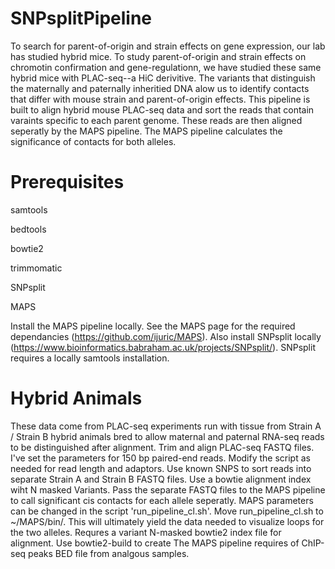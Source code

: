 # SNPsplitPipeline
To search for parent-of-origin and strain effects on gene expression, our lab has studied hybrid mice. To study parent-of-origin and strain effects on chromotin confirmation and gene-regulationn, we have studied these same hybrid mice with PLAC-seq--a HiC derivitive. The variants that distinguish the maternally and paternally inheritied DNA alow us to identify contacts that differ with mouse strain and parent-of-origin effects. This pipeline is built to align hybrid mouse PLAC-seq data and sort the reads that contain varaints specific to each parent genome. These reads are then aligned seperatly by the MAPS pipeline. The MAPS pipeline calculates the significance of contacts for both alleles.

# Prerequisites
samtools

bedtools

bowtie2

trimmomatic

SNPsplit

MAPS

Install the MAPS pipeline locally. See the MAPS page for the required dependancies (https://github.com/ijuric/MAPS).
Also install SNPsplit locally (https://www.bioinformatics.babraham.ac.uk/projects/SNPsplit/). SNPsplit requires a locally samtools installation.

# Hybrid Animals
These data come from PLAC-seq experiments run with tissue from Strain A / Strain B hybrid animals bred to allow maternal and paternal RNA-seq reads to be distinguished after alignment. Trim and align PLAC-seq FASTQ files. I've set the parameters for 150 bp paired-end reads. Modify the script as needed for read length and adaptors.
Use known SNPS to sort reads into separate Strain A and Strain B FASTQ files. Use a bowtie alignment index wiht N masked Variants. Pass the separate FASTQ files to the MAPS pipeline to call significant cis contacts for each allele seperatly. MAPS parameters can be changed in the script 'run_pipeline_cl.sh'. Move run_pipeline_cl.sh to ~/MAPS/bin/. This will ultimately yield the data needed to visualize loops for the two alleles.
Requres a variant N-masked bowtie2 index file for alignment. Use bowtie2-build to create
The MAPS pipeline requires of ChIP-seq peaks BED file from analgous samples.
